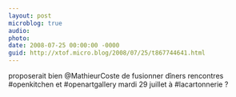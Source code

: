 ```yaml
---
layout: post
microblog: true
audio: 
photo: 
date: 2008-07-25 00:00:00 -0000
guid: http://xtof.micro.blog/2008/07/25/t867744641.html
---
```

proposerait bien @MathieurCoste de fusionner dîners rencontres #openkitchen et #openartgallery mardi 29 juillet à #lacartonnerie ?
